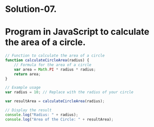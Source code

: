 # Solution-07.

#  Program in JavaScript to calculate the area of a circle.

```javascript
// Function to calculate the area of a circle
function calculateCircleArea(radius) {
    // Formula for the area of a circle
    var area = Math.PI * radius * radius;
    return area;
}

// Example usage
var radius = 10; // Replace with the radius of your circle

var resultArea = calculateCircleArea(radius);

// Display the result
console.log("Radius: " + radius);
console.log("Area of the Circle: " + resultArea);
```
